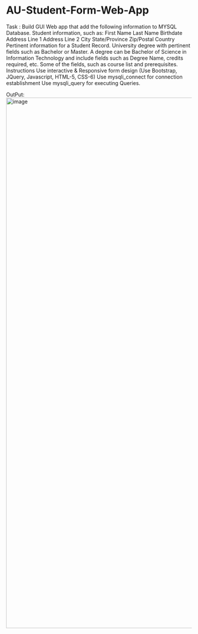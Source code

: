 # AU-Student-Form-Web-App
Task :
Build GUI Web app that add the following information to MYSQL Database.
Student information, such as:
 First Name
 Last Name
 Birthdate
 Address Line 1
 Address Line 2
 City
 State/Province
 Zip/Postal
 Country
Pertinent information for a Student Record.
University degree with pertinent fields such as Bachelor or Master.
A degree can be Bachelor of Science in Information Technology and include fields such as Degree Name,
credits required, etc. Some of the fields, such as course list and prerequisites.
Instructions
 Use interactive & Responsive form design (Use Bootstrap, JQuery, Javascript, HTML-5, CSS-6)
 Use mysqli_connect for connection establishment
 Use mysqli_query for executing Queries.

OutPut:
<img width="1438" alt="image" src="https://user-images.githubusercontent.com/84716396/222526528-49a5dfe4-8c8f-4c42-8ca6-999b7346bc88.png">
